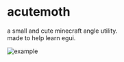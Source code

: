 # acutemoth

a small and cute minecraft angle utility.  
made to help learn egui.

![example](https://cdn.discordapp.com/attachments/798990274373877761/1054643504871129120/image.png)
